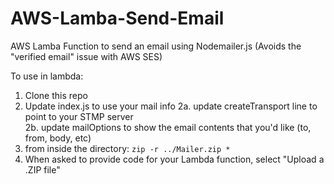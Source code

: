 # AWS-Lamba-Send-Email
AWS Lamba Function to send an email using Nodemailer.js
(Avoids the "verified email" issue with AWS SES)

To use in lambda:

1. Clone this repo
2. Update index.js to use your mail info 
  2a. update createTransport line to point to your STMP server  
  2b. update mailOptions to show the email contents that you'd like (to, from, body, etc)
3. from inside the directory: `zip -r ../Mailer.zip *`
4. When asked to provide code for your Lambda function, select "Upload a .ZIP file"
